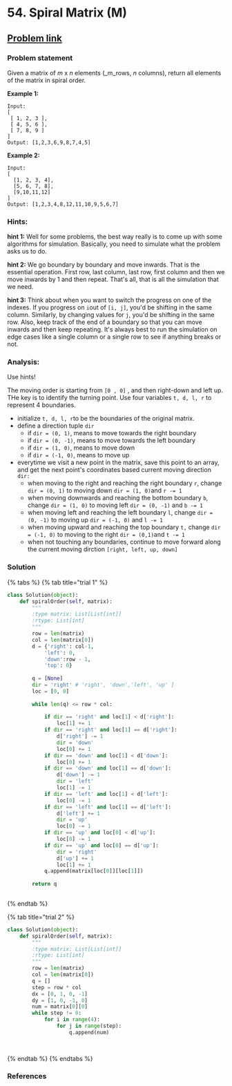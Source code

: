 # 54. Spiral Matrix \(M\)

## [Problem link](https://leetcode.com/problems/spiral-matrix/)

### Problem statement

Given a matrix of _m_ x _n_ elements \(_m_rows, _n_ columns\), return all elements of the matrix in spiral order.

**Example 1:**

```text
Input:
[
 [ 1, 2, 3 ],
 [ 4, 5, 6 ],
 [ 7, 8, 9 ]
]
Output: [1,2,3,6,9,8,7,4,5]
```

**Example 2:**

```text
Input:
[
  [1, 2, 3, 4],
  [5, 6, 7, 8],
  [9,10,11,12]
]
Output: [1,2,3,4,8,12,11,10,9,5,6,7]
```

### Hints:

**hint 1:**  Well for some problems, the best way really is to come up with some algorithms for simulation. Basically, you need to simulate what the problem asks us to do.

**hint 2:** We go boundary by boundary and move inwards. That is the essential operation. First row, last column, last row, first column and then we move inwards by 1 and then repeat. That's all, that is all the simulation that we need.

**hint 3:** Think about when you want to switch the progress on one of the indexes. If you progress on `i`out of `[i, j]`, you'd be shifting in the same column. Similarly, by changing values for `j`, you'd be shifting in the same row. Also, keep track of the end of a boundary so that you can move inwards and then keep repeating. It's always best to run the simulation on edge cases like a single column or a single row to see if anything breaks or not.

### Analysis:

Use hints!

The moving order is starting from `[0 , 0]` , and then right-down and left up. THe key is to identify the turning point. Use four variables `t, d, l, r`  to represent 4 boundaries.

* initialize `t, d, l, r`to be the boundaries of the original matrix.
* define a direction tuple `dir`
  * if `dir = (0, 1)`, means to move towards the right boundary
  * if `dir = (0, -1)`, means to move towards the left boundary
  * if  `dir = (1, 0)`, means to move down
  * if `dir = (-1, 0)`, means to move up
* everytime we visit a new point in the matrix, save this point to an array, and get the next point's coordinates based current moving direction `dir:`
  *  when moving to the right and reaching the right boundary `r`, change `dir = (0, 1)` to moving down `dir = (1, 0)`and `r -= 1`
  *  when moving downwards and reaching the bottom boundary `b`, change `dir = (1, 0)` to moving left `dir = (0, -1)` and `b -= 1`
  * when moving left and reaching the left boundary `l`, change `dir = (0, -1)` to moving up `dir = (-1, 0)` and `l -= 1`
  * when moving upward and reaching the top boundary `t,` change `dir = (-1, 0)` to moving to the right `dir = (0,1)`and `t -= 1`
  * when not touching any boundaries, continue to move forward along the current moving dirction `[right, left, up, down]`

### Solution

{% tabs %}
{% tab title="trial 1" %}
```python
class Solution(object):
    def spiralOrder(self, matrix):
        """
        :type matrix: List[List[int]]
        :rtype: List[int]
        """
        row = len(matrix)
        col = len(matrix[0])
        d = {'right': col-1,
            'left': 0,
            'down':row - 1,
            'top': 0}
                     
        q = [None]
        dir = 'right' # 'right', 'down','left', 'up' ]
        loc = [0, 0]
        
        while len(q) <= row * col:
            
            if dir == 'right' and loc[1] < d['right']:
                loc[1] += 1
            if dir == 'right' and loc[1] == d['right']:
                d['right'] -= 1
                dir = 'down'
                loc[0] += 1
            if dir == 'down' and loc[1] < d['down']:
                loc[0] += 1
            if dir == 'down' and loc[1] == d['down']:
                d['down'] -= 1
                dir = 'left'
                loc[1] -= 1
            if dir == 'left' and loc[1] < d['left']:
                loc[0] -= 1
            if dir == 'left' and loc[1] == d['left']:
                d['left'] += 1
                dir = 'up'
                loc[0] -= 1
            if dir == 'up' and loc[0] < d['up']:
                loc[0] -= 1
            if dir == 'up' and loc[0] == d['up']:
                dir = 'right'
                d['up'] += 1
                loc[1] += 1
            q.append(matrix[loc[0]][loc[1]])
            
        return q
        
```
{% endtab %}

{% tab title="trial 2" %}
```python
class Solution(object):
    def spiralOrder(self, matrix):
        """
        :type matrix: List[List[int]]
        :rtype: List[int]
        """
        row = len(matrix)
        col = len(matrix[0])
        q = []
        step = row * col
        dx = [0, 1, 0, -1]
        dy = [1, 0, -1, 0]
        num = matrix[0][0]
        while step != 0:
            for i in range(4):
                for j in range(step):
                    q.append(num)
                    
                
```
{% endtab %}
{% endtabs %}

### References

### 

